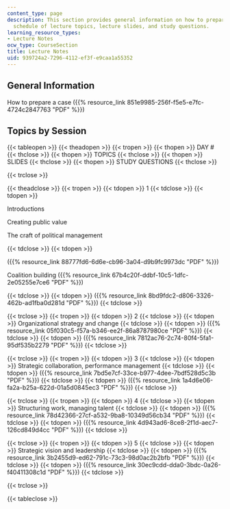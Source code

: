 ```yaml
---
content_type: page
description: This section provides general information on how to prepare a case, the
  schedule of lecture topics, lecture slides, and study questions.
learning_resource_types:
- Lecture Notes
ocw_type: CourseSection
title: Lecture Notes
uid: 939724a2-7296-4112-ef3f-e9caa1a55352
---
```


General Information
-------------------

How to prepare a case ({{% resource_link 851e9985-256f-f5e5-e7fc-4724c2847763 "PDF" %}})

Topics by Session
-----------------

{{< tableopen >}}
{{< theadopen >}}
{{< tropen >}}
{{< thopen >}}
DAY #
{{< thclose >}}
{{< thopen >}}
TOPICS
{{< thclose >}}
{{< thopen >}}
SLIDES
{{< thclose >}}
{{< thopen >}}
STUDY QUESTIONS
{{< thclose >}}

{{< trclose >}}

{{< theadclose >}}
{{< tropen >}}
{{< tdopen >}}
1
{{< tdclose >}}
{{< tdopen >}}


Introductions

Creating public value

The craft of political management


{{< tdclose >}}
{{< tdopen >}}


({{% resource_link 88777fd6-6d6e-cb96-3a04-d9b9fc9973dc "PDF" %}})

Coalition building ({{% resource_link 67b4c20f-ddbf-10c5-1dfc-2e05255e7ce6 "PDF" %}})


{{< tdclose >}}
{{< tdopen >}}
({{% resource_link 8bd9fdc2-d806-3326-462b-ad1fba0d281d "PDF" %}})
{{< tdclose >}}

{{< trclose >}}
{{< tropen >}}
{{< tdopen >}}
2
{{< tdclose >}}
{{< tdopen >}}
Organizational strategy and change
{{< tdclose >}}
{{< tdopen >}}
({{% resource_link 05f030c5-f57a-b346-ee2f-86a8787980ce "PDF" %}})
{{< tdclose >}}
{{< tdopen >}}
({{% resource_link 7812ac76-2c74-80f4-5fa1-95df535b2279 "PDF" %}})
{{< tdclose >}}

{{< trclose >}}
{{< tropen >}}
{{< tdopen >}}
3
{{< tdclose >}}
{{< tdopen >}}
Strategic collaboration, performance management
{{< tdclose >}}
{{< tdopen >}}
({{% resource_link 7bd5e7cf-33ce-b977-4dee-7bdf528d5c3b "PDF" %}})
{{< tdclose >}}
{{< tdopen >}}
({{% resource_link 1a4d6e06-fa2a-b25a-622d-01a5d0845ec3 "PDF" %}})
{{< tdclose >}}

{{< trclose >}}
{{< tropen >}}
{{< tdopen >}}
4
{{< tdclose >}}
{{< tdopen >}}
Structuring work, managing talent
{{< tdclose >}}
{{< tdopen >}}
({{% resource_link 78d42366-27cf-a532-9ba8-10349d56cb34 "PDF" %}})
{{< tdclose >}}
{{< tdopen >}}
({{% resource_link 4d943ad6-8ce8-2f1d-aec7-126cd849d4cc "PDF" %}})
{{< tdclose >}}

{{< trclose >}}
{{< tropen >}}
{{< tdopen >}}
5
{{< tdclose >}}
{{< tdopen >}}
Strategic vision and leadership
{{< tdclose >}}
{{< tdopen >}}
({{% resource_link 3b2455d9-ed62-791c-73c3-98d0ac2b2bfb "PDF" %}})
{{< tdclose >}}
{{< tdopen >}}
({{% resource_link 30ec9cdd-dda0-3bdc-0a26-f40411308c1d "PDF" %}})
{{< tdclose >}}

{{< trclose >}}

{{< tableclose >}}